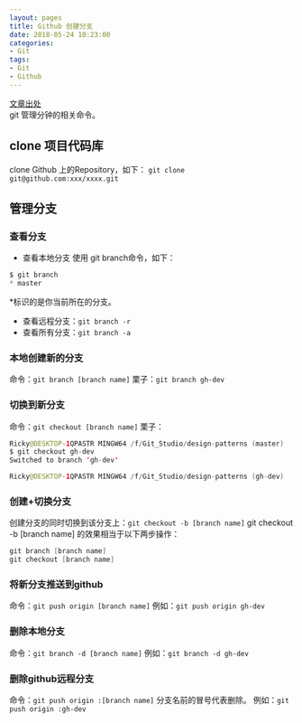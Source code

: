 ```yaml
---
layout: pages
title: Github 创建分支
date: 2018-05-24 10:23:00
categories:
- Git
tags:
- Git
- Github
---
```


[文章出处](https://blog.csdn.net/top_code/article/details/51931916)    
git 管理分钟的相关命令。

<!-- more -->

## clone 项目代码库

clone Github 上的Repository，如下：
`git clone git@github.com:xxx/xxxx.git`

## 管理分支

### 查看分支
* 查看本地分支
使用 git branch命令，如下：
```swift
$ git branch
* master
```
*标识的是你当前所在的分支。

* 查看远程分支：`git branch -r`
* 查看所有分支：`git branch -a`

### 本地创建新的分支
命令：`git branch [branch name]`
栗子：`git branch gh-dev`

### 切换到新分支
命令：`git checkout [branch name]`
栗子：
```swift
Ricky@DESKTOP-1QPASTR MINGW64 /f/Git_Studio/design-patterns (master)
$ git checkout gh-dev
Switched to branch 'gh-dev'

Ricky@DESKTOP-1QPASTR MINGW64 /f/Git_Studio/design-patterns (gh-dev)
```
### 创建+切换分支
创建分支的同时切换到该分支上：`git checkout -b [branch name]`
git checkout -b [branch name] 的效果相当于以下两步操作：
```swift
git branch [branch name]
git checkout [branch name]
```
### 将新分支推送到github
命令：`git push origin [branch name]`
例如：`git push origin gh-dev`

### 删除本地分支
命令：`git branch -d [branch name]`
例如：`git branch -d gh-dev`

### 删除github远程分支
命令：`git push origin :[branch name]`
分支名前的冒号代表删除。 
例如：`git push origin :gh-dev`

